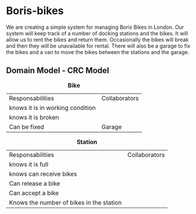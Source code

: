 # Boris-bikes

We are creating a simple system for managing Boris Bikes in London. Our system will keep track of a number of docking stations and the bikes. It will allow us to rent the bikes and return them. Occasionally the bikes will break and then they will be unavailable for rental. There will also be a garage to fix the bikes and a van to move the bikes between the stations and the garage.

<h2>Domain Model - CRC Model</h2>

<TABLE BORDER="0"> 
  <CAPTION><b> Bike </b></CAPTION> 
  <TR> 
 <TD> Responsabilities </TD> 
 <TD> Collaborators </TD> 
  </TR> 
  <TR> 
 <TD> knows it is in working condition </TD> 
 <TD>  </TD> 
 </TR>
 <TR>
 <TD> knows it is broken </TD> 
 <TD>  </TD> 
 </TR>
 <TR>
 <TD> Can be fixed </TD> 
 <TD> Garage </TD>
  </TR> 
</TABLE> 

<TABLE BORDER="0"> 
  <CAPTION><b> Station </b></CAPTION> 
  <TR> 
 <TD> Responsabilities </TD> 
 <TD> Collaborators </TD> 
  </TR> 
  <TR> 
 <TD> knows it is full </TD> 
 <TD>  </TD> 
 </TR>
 <TR>
 <TD> knows can receive bikes </TD> 
 <TD>  </TD> 
 </TR>
 <TR>
 <TD> Can release a bike </TD> 
 <TD>  </TD>
 </TR>
 <TR>
 <TD> Can accept a bike </TD> 
 <TD>  </TD>
 </TR>
  <TR>
 <TD> Knows the number of bikes in the station </TD> 
 <TD>  </TD>
 </TR>
  </TR> 
</TABLE>
